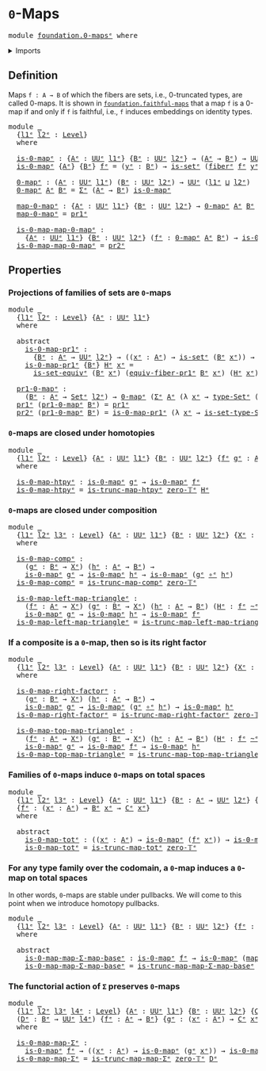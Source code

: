 # `0`-Maps

<pre class="Agda"><a id="21" class="Keyword">module</a> <a id="28" href="foundation.0-maps%25E1%25B5%2589.html" class="Module">foundation.0-mapsᵉ</a> <a id="47" class="Keyword">where</a>
</pre>
<details><summary>Imports</summary>

<pre class="Agda"><a id="103" class="Keyword">open</a> <a id="108" class="Keyword">import</a> <a id="115" href="foundation.dependent-pair-types%25E1%25B5%2589.html" class="Module">foundation.dependent-pair-typesᵉ</a>
<a id="148" class="Keyword">open</a> <a id="153" class="Keyword">import</a> <a id="160" href="foundation.functoriality-dependent-pair-types%25E1%25B5%2589.html" class="Module">foundation.functoriality-dependent-pair-typesᵉ</a>
<a id="207" class="Keyword">open</a> <a id="212" class="Keyword">import</a> <a id="219" href="foundation.universe-levels%25E1%25B5%2589.html" class="Module">foundation.universe-levelsᵉ</a>

<a id="248" class="Keyword">open</a> <a id="253" class="Keyword">import</a> <a id="260" href="foundation-core.fibers-of-maps%25E1%25B5%2589.html" class="Module">foundation-core.fibers-of-mapsᵉ</a>
<a id="292" class="Keyword">open</a> <a id="297" class="Keyword">import</a> <a id="304" href="foundation-core.function-types%25E1%25B5%2589.html" class="Module">foundation-core.function-typesᵉ</a>
<a id="336" class="Keyword">open</a> <a id="341" class="Keyword">import</a> <a id="348" href="foundation-core.homotopies%25E1%25B5%2589.html" class="Module">foundation-core.homotopiesᵉ</a>
<a id="376" class="Keyword">open</a> <a id="381" class="Keyword">import</a> <a id="388" href="foundation-core.sets%25E1%25B5%2589.html" class="Module">foundation-core.setsᵉ</a>
<a id="410" class="Keyword">open</a> <a id="415" class="Keyword">import</a> <a id="422" href="foundation-core.truncated-maps%25E1%25B5%2589.html" class="Module">foundation-core.truncated-mapsᵉ</a>
<a id="454" class="Keyword">open</a> <a id="459" class="Keyword">import</a> <a id="466" href="foundation-core.truncation-levels%25E1%25B5%2589.html" class="Module">foundation-core.truncation-levelsᵉ</a>
</pre>
</details>

## Definition

Maps `f : A → B` of which the fibers are sets, i.e., 0-truncated types, are
called 0-maps. It is shown in
[`foundation.faithful-maps`](foundation.faithful-maps.md) that a map `f` is a
0-map if and only if `f` is faithful, i.e., `f` induces embeddings on identity
types.

<pre class="Agda"><a id="812" class="Keyword">module</a> <a id="819" href="foundation.0-maps%25E1%25B5%2589.html#819" class="Module">_</a>
  <a id="823" class="Symbol">{</a><a id="824" href="foundation.0-maps%25E1%25B5%2589.html#824" class="Bound">l1ᵉ</a> <a id="828" href="foundation.0-maps%25E1%25B5%2589.html#828" class="Bound">l2ᵉ</a> <a id="832" class="Symbol">:</a> <a id="834" href="Agda.Primitive.html#742" class="Postulate">Level</a><a id="839" class="Symbol">}</a>
  <a id="843" class="Keyword">where</a>

  <a id="852" href="foundation.0-maps%25E1%25B5%2589.html#852" class="Function">is-0-mapᵉ</a> <a id="862" class="Symbol">:</a> <a id="864" class="Symbol">{</a><a id="865" href="foundation.0-maps%25E1%25B5%2589.html#865" class="Bound">Aᵉ</a> <a id="868" class="Symbol">:</a> <a id="870" href="Agda.Primitive.html#429" class="Primitive">UUᵉ</a> <a id="874" href="foundation.0-maps%25E1%25B5%2589.html#824" class="Bound">l1ᵉ</a><a id="877" class="Symbol">}</a> <a id="879" class="Symbol">{</a><a id="880" href="foundation.0-maps%25E1%25B5%2589.html#880" class="Bound">Bᵉ</a> <a id="883" class="Symbol">:</a> <a id="885" href="Agda.Primitive.html#429" class="Primitive">UUᵉ</a> <a id="889" href="foundation.0-maps%25E1%25B5%2589.html#828" class="Bound">l2ᵉ</a><a id="892" class="Symbol">}</a> <a id="894" class="Symbol">→</a> <a id="896" class="Symbol">(</a><a id="897" href="foundation.0-maps%25E1%25B5%2589.html#865" class="Bound">Aᵉ</a> <a id="900" class="Symbol">→</a> <a id="902" href="foundation.0-maps%25E1%25B5%2589.html#880" class="Bound">Bᵉ</a><a id="904" class="Symbol">)</a> <a id="906" class="Symbol">→</a> <a id="908" href="Agda.Primitive.html#429" class="Primitive">UUᵉ</a> <a id="912" class="Symbol">(</a><a id="913" href="foundation.0-maps%25E1%25B5%2589.html#824" class="Bound">l1ᵉ</a> <a id="917" href="Agda.Primitive.html#961" class="Primitive Operator">⊔</a> <a id="919" href="foundation.0-maps%25E1%25B5%2589.html#828" class="Bound">l2ᵉ</a><a id="922" class="Symbol">)</a>
  <a id="926" href="foundation.0-maps%25E1%25B5%2589.html#852" class="Function">is-0-mapᵉ</a> <a id="936" class="Symbol">{</a><a id="937" href="foundation.0-maps%25E1%25B5%2589.html#937" class="Bound">Aᵉ</a><a id="939" class="Symbol">}</a> <a id="941" class="Symbol">{</a><a id="942" href="foundation.0-maps%25E1%25B5%2589.html#942" class="Bound">Bᵉ</a><a id="944" class="Symbol">}</a> <a id="946" href="foundation.0-maps%25E1%25B5%2589.html#946" class="Bound">fᵉ</a> <a id="949" class="Symbol">=</a> <a id="951" class="Symbol">(</a><a id="952" href="foundation.0-maps%25E1%25B5%2589.html#952" class="Bound">yᵉ</a> <a id="955" class="Symbol">:</a> <a id="957" href="foundation.0-maps%25E1%25B5%2589.html#942" class="Bound">Bᵉ</a><a id="959" class="Symbol">)</a> <a id="961" class="Symbol">→</a> <a id="963" href="foundation-core.sets%25E1%25B5%2589.html#807" class="Function">is-setᵉ</a> <a id="971" class="Symbol">(</a><a id="972" href="foundation-core.fibers-of-maps%25E1%25B5%2589.html#962" class="Function">fiberᵉ</a> <a id="979" href="foundation.0-maps%25E1%25B5%2589.html#946" class="Bound">fᵉ</a> <a id="982" href="foundation.0-maps%25E1%25B5%2589.html#952" class="Bound">yᵉ</a><a id="984" class="Symbol">)</a>

  <a id="989" href="foundation.0-maps%25E1%25B5%2589.html#989" class="Function">0-mapᵉ</a> <a id="996" class="Symbol">:</a> <a id="998" class="Symbol">(</a><a id="999" href="foundation.0-maps%25E1%25B5%2589.html#999" class="Bound">Aᵉ</a> <a id="1002" class="Symbol">:</a> <a id="1004" href="Agda.Primitive.html#429" class="Primitive">UUᵉ</a> <a id="1008" href="foundation.0-maps%25E1%25B5%2589.html#824" class="Bound">l1ᵉ</a><a id="1011" class="Symbol">)</a> <a id="1013" class="Symbol">(</a><a id="1014" href="foundation.0-maps%25E1%25B5%2589.html#1014" class="Bound">Bᵉ</a> <a id="1017" class="Symbol">:</a> <a id="1019" href="Agda.Primitive.html#429" class="Primitive">UUᵉ</a> <a id="1023" href="foundation.0-maps%25E1%25B5%2589.html#828" class="Bound">l2ᵉ</a><a id="1026" class="Symbol">)</a> <a id="1028" class="Symbol">→</a> <a id="1030" href="Agda.Primitive.html#429" class="Primitive">UUᵉ</a> <a id="1034" class="Symbol">(</a><a id="1035" href="foundation.0-maps%25E1%25B5%2589.html#824" class="Bound">l1ᵉ</a> <a id="1039" href="Agda.Primitive.html#961" class="Primitive Operator">⊔</a> <a id="1041" href="foundation.0-maps%25E1%25B5%2589.html#828" class="Bound">l2ᵉ</a><a id="1044" class="Symbol">)</a>
  <a id="1048" href="foundation.0-maps%25E1%25B5%2589.html#989" class="Function">0-mapᵉ</a> <a id="1055" href="foundation.0-maps%25E1%25B5%2589.html#1055" class="Bound">Aᵉ</a> <a id="1058" href="foundation.0-maps%25E1%25B5%2589.html#1058" class="Bound">Bᵉ</a> <a id="1061" class="Symbol">=</a> <a id="1063" href="foundation.dependent-pair-types%25E1%25B5%2589.html#585" class="Record">Σᵉ</a> <a id="1066" class="Symbol">(</a><a id="1067" href="foundation.0-maps%25E1%25B5%2589.html#1055" class="Bound">Aᵉ</a> <a id="1070" class="Symbol">→</a> <a id="1072" href="foundation.0-maps%25E1%25B5%2589.html#1058" class="Bound">Bᵉ</a><a id="1074" class="Symbol">)</a> <a id="1076" href="foundation.0-maps%25E1%25B5%2589.html#852" class="Function">is-0-mapᵉ</a>

  <a id="1089" href="foundation.0-maps%25E1%25B5%2589.html#1089" class="Function">map-0-mapᵉ</a> <a id="1100" class="Symbol">:</a> <a id="1102" class="Symbol">{</a><a id="1103" href="foundation.0-maps%25E1%25B5%2589.html#1103" class="Bound">Aᵉ</a> <a id="1106" class="Symbol">:</a> <a id="1108" href="Agda.Primitive.html#429" class="Primitive">UUᵉ</a> <a id="1112" href="foundation.0-maps%25E1%25B5%2589.html#824" class="Bound">l1ᵉ</a><a id="1115" class="Symbol">}</a> <a id="1117" class="Symbol">{</a><a id="1118" href="foundation.0-maps%25E1%25B5%2589.html#1118" class="Bound">Bᵉ</a> <a id="1121" class="Symbol">:</a> <a id="1123" href="Agda.Primitive.html#429" class="Primitive">UUᵉ</a> <a id="1127" href="foundation.0-maps%25E1%25B5%2589.html#828" class="Bound">l2ᵉ</a><a id="1130" class="Symbol">}</a> <a id="1132" class="Symbol">→</a> <a id="1134" href="foundation.0-maps%25E1%25B5%2589.html#989" class="Function">0-mapᵉ</a> <a id="1141" href="foundation.0-maps%25E1%25B5%2589.html#1103" class="Bound">Aᵉ</a> <a id="1144" href="foundation.0-maps%25E1%25B5%2589.html#1118" class="Bound">Bᵉ</a> <a id="1147" class="Symbol">→</a> <a id="1149" href="foundation.0-maps%25E1%25B5%2589.html#1103" class="Bound">Aᵉ</a> <a id="1152" class="Symbol">→</a> <a id="1154" href="foundation.0-maps%25E1%25B5%2589.html#1118" class="Bound">Bᵉ</a>
  <a id="1159" href="foundation.0-maps%25E1%25B5%2589.html#1089" class="Function">map-0-mapᵉ</a> <a id="1170" class="Symbol">=</a> <a id="1172" href="foundation.dependent-pair-types%25E1%25B5%2589.html#697" class="Field">pr1ᵉ</a>

  <a id="1180" href="foundation.0-maps%25E1%25B5%2589.html#1180" class="Function">is-0-map-map-0-mapᵉ</a> <a id="1200" class="Symbol">:</a>
    <a id="1206" class="Symbol">{</a><a id="1207" href="foundation.0-maps%25E1%25B5%2589.html#1207" class="Bound">Aᵉ</a> <a id="1210" class="Symbol">:</a> <a id="1212" href="Agda.Primitive.html#429" class="Primitive">UUᵉ</a> <a id="1216" href="foundation.0-maps%25E1%25B5%2589.html#824" class="Bound">l1ᵉ</a><a id="1219" class="Symbol">}</a> <a id="1221" class="Symbol">{</a><a id="1222" href="foundation.0-maps%25E1%25B5%2589.html#1222" class="Bound">Bᵉ</a> <a id="1225" class="Symbol">:</a> <a id="1227" href="Agda.Primitive.html#429" class="Primitive">UUᵉ</a> <a id="1231" href="foundation.0-maps%25E1%25B5%2589.html#828" class="Bound">l2ᵉ</a><a id="1234" class="Symbol">}</a> <a id="1236" class="Symbol">(</a><a id="1237" href="foundation.0-maps%25E1%25B5%2589.html#1237" class="Bound">fᵉ</a> <a id="1240" class="Symbol">:</a> <a id="1242" href="foundation.0-maps%25E1%25B5%2589.html#989" class="Function">0-mapᵉ</a> <a id="1249" href="foundation.0-maps%25E1%25B5%2589.html#1207" class="Bound">Aᵉ</a> <a id="1252" href="foundation.0-maps%25E1%25B5%2589.html#1222" class="Bound">Bᵉ</a><a id="1254" class="Symbol">)</a> <a id="1256" class="Symbol">→</a> <a id="1258" href="foundation.0-maps%25E1%25B5%2589.html#852" class="Function">is-0-mapᵉ</a> <a id="1268" class="Symbol">(</a><a id="1269" href="foundation.0-maps%25E1%25B5%2589.html#1089" class="Function">map-0-mapᵉ</a> <a id="1280" href="foundation.0-maps%25E1%25B5%2589.html#1237" class="Bound">fᵉ</a><a id="1282" class="Symbol">)</a>
  <a id="1286" href="foundation.0-maps%25E1%25B5%2589.html#1180" class="Function">is-0-map-map-0-mapᵉ</a> <a id="1306" class="Symbol">=</a> <a id="1308" href="foundation.dependent-pair-types%25E1%25B5%2589.html#711" class="Field">pr2ᵉ</a>
</pre>
## Properties

### Projections of families of sets are `0`-maps

<pre class="Agda"><a id="1391" class="Keyword">module</a> <a id="1398" href="foundation.0-maps%25E1%25B5%2589.html#1398" class="Module">_</a>
  <a id="1402" class="Symbol">{</a><a id="1403" href="foundation.0-maps%25E1%25B5%2589.html#1403" class="Bound">l1ᵉ</a> <a id="1407" href="foundation.0-maps%25E1%25B5%2589.html#1407" class="Bound">l2ᵉ</a> <a id="1411" class="Symbol">:</a> <a id="1413" href="Agda.Primitive.html#742" class="Postulate">Level</a><a id="1418" class="Symbol">}</a> <a id="1420" class="Symbol">{</a><a id="1421" href="foundation.0-maps%25E1%25B5%2589.html#1421" class="Bound">Aᵉ</a> <a id="1424" class="Symbol">:</a> <a id="1426" href="Agda.Primitive.html#429" class="Primitive">UUᵉ</a> <a id="1430" href="foundation.0-maps%25E1%25B5%2589.html#1403" class="Bound">l1ᵉ</a><a id="1433" class="Symbol">}</a>
  <a id="1437" class="Keyword">where</a>

  <a id="1446" class="Keyword">abstract</a>
    <a id="1459" href="foundation.0-maps%25E1%25B5%2589.html#1459" class="Function">is-0-map-pr1ᵉ</a> <a id="1473" class="Symbol">:</a>
      <a id="1481" class="Symbol">{</a><a id="1482" href="foundation.0-maps%25E1%25B5%2589.html#1482" class="Bound">Bᵉ</a> <a id="1485" class="Symbol">:</a> <a id="1487" href="foundation.0-maps%25E1%25B5%2589.html#1421" class="Bound">Aᵉ</a> <a id="1490" class="Symbol">→</a> <a id="1492" href="Agda.Primitive.html#429" class="Primitive">UUᵉ</a> <a id="1496" href="foundation.0-maps%25E1%25B5%2589.html#1407" class="Bound">l2ᵉ</a><a id="1499" class="Symbol">}</a> <a id="1501" class="Symbol">→</a> <a id="1503" class="Symbol">((</a><a id="1505" href="foundation.0-maps%25E1%25B5%2589.html#1505" class="Bound">xᵉ</a> <a id="1508" class="Symbol">:</a> <a id="1510" href="foundation.0-maps%25E1%25B5%2589.html#1421" class="Bound">Aᵉ</a><a id="1512" class="Symbol">)</a> <a id="1514" class="Symbol">→</a> <a id="1516" href="foundation-core.sets%25E1%25B5%2589.html#807" class="Function">is-setᵉ</a> <a id="1524" class="Symbol">(</a><a id="1525" href="foundation.0-maps%25E1%25B5%2589.html#1482" class="Bound">Bᵉ</a> <a id="1528" href="foundation.0-maps%25E1%25B5%2589.html#1505" class="Bound">xᵉ</a><a id="1530" class="Symbol">))</a> <a id="1533" class="Symbol">→</a> <a id="1535" href="foundation.0-maps%25E1%25B5%2589.html#852" class="Function">is-0-mapᵉ</a> <a id="1545" class="Symbol">(</a><a id="1546" href="foundation.dependent-pair-types%25E1%25B5%2589.html#697" class="Field">pr1ᵉ</a> <a id="1551" class="Symbol">{</a><a id="1552" class="Argument">Bᵉ</a> <a id="1555" class="Symbol">=</a> <a id="1557" href="foundation.0-maps%25E1%25B5%2589.html#1482" class="Bound">Bᵉ</a><a id="1559" class="Symbol">})</a>
    <a id="1566" href="foundation.0-maps%25E1%25B5%2589.html#1459" class="Function">is-0-map-pr1ᵉ</a> <a id="1580" class="Symbol">{</a><a id="1581" href="foundation.0-maps%25E1%25B5%2589.html#1581" class="Bound">Bᵉ</a><a id="1583" class="Symbol">}</a> <a id="1585" href="foundation.0-maps%25E1%25B5%2589.html#1585" class="Bound">Hᵉ</a> <a id="1588" href="foundation.0-maps%25E1%25B5%2589.html#1588" class="Bound">xᵉ</a> <a id="1591" class="Symbol">=</a>
      <a id="1599" href="foundation-core.sets%25E1%25B5%2589.html#4180" class="Function">is-set-equivᵉ</a> <a id="1613" class="Symbol">(</a><a id="1614" href="foundation.0-maps%25E1%25B5%2589.html#1581" class="Bound">Bᵉ</a> <a id="1617" href="foundation.0-maps%25E1%25B5%2589.html#1588" class="Bound">xᵉ</a><a id="1619" class="Symbol">)</a> <a id="1621" class="Symbol">(</a><a id="1622" href="foundation-core.fibers-of-maps%25E1%25B5%2589.html#8013" class="Function">equiv-fiber-pr1ᵉ</a> <a id="1639" href="foundation.0-maps%25E1%25B5%2589.html#1581" class="Bound">Bᵉ</a> <a id="1642" href="foundation.0-maps%25E1%25B5%2589.html#1588" class="Bound">xᵉ</a><a id="1644" class="Symbol">)</a> <a id="1646" class="Symbol">(</a><a id="1647" href="foundation.0-maps%25E1%25B5%2589.html#1585" class="Bound">Hᵉ</a> <a id="1650" href="foundation.0-maps%25E1%25B5%2589.html#1588" class="Bound">xᵉ</a><a id="1652" class="Symbol">)</a>

  <a id="1657" href="foundation.0-maps%25E1%25B5%2589.html#1657" class="Function">pr1-0-mapᵉ</a> <a id="1668" class="Symbol">:</a>
    <a id="1674" class="Symbol">(</a><a id="1675" href="foundation.0-maps%25E1%25B5%2589.html#1675" class="Bound">Bᵉ</a> <a id="1678" class="Symbol">:</a> <a id="1680" href="foundation.0-maps%25E1%25B5%2589.html#1421" class="Bound">Aᵉ</a> <a id="1683" class="Symbol">→</a> <a id="1685" href="foundation-core.sets%25E1%25B5%2589.html#897" class="Function">Setᵉ</a> <a id="1690" href="foundation.0-maps%25E1%25B5%2589.html#1407" class="Bound">l2ᵉ</a><a id="1693" class="Symbol">)</a> <a id="1695" class="Symbol">→</a> <a id="1697" href="foundation.0-maps%25E1%25B5%2589.html#989" class="Function">0-mapᵉ</a> <a id="1704" class="Symbol">(</a><a id="1705" href="foundation.dependent-pair-types%25E1%25B5%2589.html#585" class="Record">Σᵉ</a> <a id="1708" href="foundation.0-maps%25E1%25B5%2589.html#1421" class="Bound">Aᵉ</a> <a id="1711" class="Symbol">(λ</a> <a id="1714" href="foundation.0-maps%25E1%25B5%2589.html#1714" class="Bound">xᵉ</a> <a id="1717" class="Symbol">→</a> <a id="1719" href="foundation-core.sets%25E1%25B5%2589.html#1014" class="Function">type-Setᵉ</a> <a id="1729" class="Symbol">(</a><a id="1730" href="foundation.0-maps%25E1%25B5%2589.html#1675" class="Bound">Bᵉ</a> <a id="1733" href="foundation.0-maps%25E1%25B5%2589.html#1714" class="Bound">xᵉ</a><a id="1735" class="Symbol">)))</a> <a id="1739" href="foundation.0-maps%25E1%25B5%2589.html#1421" class="Bound">Aᵉ</a>
  <a id="1744" href="foundation.dependent-pair-types%25E1%25B5%2589.html#697" class="Field">pr1ᵉ</a> <a id="1749" class="Symbol">(</a><a id="1750" href="foundation.0-maps%25E1%25B5%2589.html#1657" class="Function">pr1-0-mapᵉ</a> <a id="1761" href="foundation.0-maps%25E1%25B5%2589.html#1761" class="Bound">Bᵉ</a><a id="1763" class="Symbol">)</a> <a id="1765" class="Symbol">=</a> <a id="1767" href="foundation.dependent-pair-types%25E1%25B5%2589.html#697" class="Field">pr1ᵉ</a>
  <a id="1774" href="foundation.dependent-pair-types%25E1%25B5%2589.html#711" class="Field">pr2ᵉ</a> <a id="1779" class="Symbol">(</a><a id="1780" href="foundation.0-maps%25E1%25B5%2589.html#1657" class="Function">pr1-0-mapᵉ</a> <a id="1791" href="foundation.0-maps%25E1%25B5%2589.html#1791" class="Bound">Bᵉ</a><a id="1793" class="Symbol">)</a> <a id="1795" class="Symbol">=</a> <a id="1797" href="foundation.0-maps%25E1%25B5%2589.html#1459" class="Function">is-0-map-pr1ᵉ</a> <a id="1811" class="Symbol">(λ</a> <a id="1814" href="foundation.0-maps%25E1%25B5%2589.html#1814" class="Bound">xᵉ</a> <a id="1817" class="Symbol">→</a> <a id="1819" href="foundation-core.sets%25E1%25B5%2589.html#1071" class="Function">is-set-type-Setᵉ</a> <a id="1836" class="Symbol">(</a><a id="1837" href="foundation.0-maps%25E1%25B5%2589.html#1791" class="Bound">Bᵉ</a> <a id="1840" href="foundation.0-maps%25E1%25B5%2589.html#1814" class="Bound">xᵉ</a><a id="1842" class="Symbol">))</a>
</pre>
### `0`-maps are closed under homotopies

<pre class="Agda"><a id="1900" class="Keyword">module</a> <a id="1907" href="foundation.0-maps%25E1%25B5%2589.html#1907" class="Module">_</a>
  <a id="1911" class="Symbol">{</a><a id="1912" href="foundation.0-maps%25E1%25B5%2589.html#1912" class="Bound">l1ᵉ</a> <a id="1916" href="foundation.0-maps%25E1%25B5%2589.html#1916" class="Bound">l2ᵉ</a> <a id="1920" class="Symbol">:</a> <a id="1922" href="Agda.Primitive.html#742" class="Postulate">Level</a><a id="1927" class="Symbol">}</a> <a id="1929" class="Symbol">{</a><a id="1930" href="foundation.0-maps%25E1%25B5%2589.html#1930" class="Bound">Aᵉ</a> <a id="1933" class="Symbol">:</a> <a id="1935" href="Agda.Primitive.html#429" class="Primitive">UUᵉ</a> <a id="1939" href="foundation.0-maps%25E1%25B5%2589.html#1912" class="Bound">l1ᵉ</a><a id="1942" class="Symbol">}</a> <a id="1944" class="Symbol">{</a><a id="1945" href="foundation.0-maps%25E1%25B5%2589.html#1945" class="Bound">Bᵉ</a> <a id="1948" class="Symbol">:</a> <a id="1950" href="Agda.Primitive.html#429" class="Primitive">UUᵉ</a> <a id="1954" href="foundation.0-maps%25E1%25B5%2589.html#1916" class="Bound">l2ᵉ</a><a id="1957" class="Symbol">}</a> <a id="1959" class="Symbol">{</a><a id="1960" href="foundation.0-maps%25E1%25B5%2589.html#1960" class="Bound">fᵉ</a> <a id="1963" href="foundation.0-maps%25E1%25B5%2589.html#1963" class="Bound">gᵉ</a> <a id="1966" class="Symbol">:</a> <a id="1968" href="foundation.0-maps%25E1%25B5%2589.html#1930" class="Bound">Aᵉ</a> <a id="1971" class="Symbol">→</a> <a id="1973" href="foundation.0-maps%25E1%25B5%2589.html#1945" class="Bound">Bᵉ</a><a id="1975" class="Symbol">}</a> <a id="1977" class="Symbol">(</a><a id="1978" href="foundation.0-maps%25E1%25B5%2589.html#1978" class="Bound">Hᵉ</a> <a id="1981" class="Symbol">:</a> <a id="1983" href="foundation.0-maps%25E1%25B5%2589.html#1960" class="Bound">fᵉ</a> <a id="1986" href="foundation-core.homotopies%25E1%25B5%2589.html#2800" class="Function Operator">~ᵉ</a> <a id="1989" href="foundation.0-maps%25E1%25B5%2589.html#1963" class="Bound">gᵉ</a><a id="1991" class="Symbol">)</a>
  <a id="1995" class="Keyword">where</a>

  <a id="2004" href="foundation.0-maps%25E1%25B5%2589.html#2004" class="Function">is-0-map-htpyᵉ</a> <a id="2019" class="Symbol">:</a> <a id="2021" href="foundation.0-maps%25E1%25B5%2589.html#852" class="Function">is-0-mapᵉ</a> <a id="2031" href="foundation.0-maps%25E1%25B5%2589.html#1963" class="Bound">gᵉ</a> <a id="2034" class="Symbol">→</a> <a id="2036" href="foundation.0-maps%25E1%25B5%2589.html#852" class="Function">is-0-mapᵉ</a> <a id="2046" href="foundation.0-maps%25E1%25B5%2589.html#1960" class="Bound">fᵉ</a>
  <a id="2051" href="foundation.0-maps%25E1%25B5%2589.html#2004" class="Function">is-0-map-htpyᵉ</a> <a id="2066" class="Symbol">=</a> <a id="2068" href="foundation-core.truncated-maps%25E1%25B5%2589.html#6485" class="Function">is-trunc-map-htpyᵉ</a> <a id="2087" href="foundation-core.truncation-levels%25E1%25B5%2589.html#686" class="Function">zero-𝕋ᵉ</a> <a id="2095" href="foundation.0-maps%25E1%25B5%2589.html#1978" class="Bound">Hᵉ</a>
</pre>
### `0`-maps are closed under composition

<pre class="Agda"><a id="2154" class="Keyword">module</a> <a id="2161" href="foundation.0-maps%25E1%25B5%2589.html#2161" class="Module">_</a>
  <a id="2165" class="Symbol">{</a><a id="2166" href="foundation.0-maps%25E1%25B5%2589.html#2166" class="Bound">l1ᵉ</a> <a id="2170" href="foundation.0-maps%25E1%25B5%2589.html#2170" class="Bound">l2ᵉ</a> <a id="2174" href="foundation.0-maps%25E1%25B5%2589.html#2174" class="Bound">l3ᵉ</a> <a id="2178" class="Symbol">:</a> <a id="2180" href="Agda.Primitive.html#742" class="Postulate">Level</a><a id="2185" class="Symbol">}</a> <a id="2187" class="Symbol">{</a><a id="2188" href="foundation.0-maps%25E1%25B5%2589.html#2188" class="Bound">Aᵉ</a> <a id="2191" class="Symbol">:</a> <a id="2193" href="Agda.Primitive.html#429" class="Primitive">UUᵉ</a> <a id="2197" href="foundation.0-maps%25E1%25B5%2589.html#2166" class="Bound">l1ᵉ</a><a id="2200" class="Symbol">}</a> <a id="2202" class="Symbol">{</a><a id="2203" href="foundation.0-maps%25E1%25B5%2589.html#2203" class="Bound">Bᵉ</a> <a id="2206" class="Symbol">:</a> <a id="2208" href="Agda.Primitive.html#429" class="Primitive">UUᵉ</a> <a id="2212" href="foundation.0-maps%25E1%25B5%2589.html#2170" class="Bound">l2ᵉ</a><a id="2215" class="Symbol">}</a> <a id="2217" class="Symbol">{</a><a id="2218" href="foundation.0-maps%25E1%25B5%2589.html#2218" class="Bound">Xᵉ</a> <a id="2221" class="Symbol">:</a> <a id="2223" href="Agda.Primitive.html#429" class="Primitive">UUᵉ</a> <a id="2227" href="foundation.0-maps%25E1%25B5%2589.html#2174" class="Bound">l3ᵉ</a><a id="2230" class="Symbol">}</a>
  <a id="2234" class="Keyword">where</a>

  <a id="2243" href="foundation.0-maps%25E1%25B5%2589.html#2243" class="Function">is-0-map-compᵉ</a> <a id="2258" class="Symbol">:</a>
    <a id="2264" class="Symbol">(</a><a id="2265" href="foundation.0-maps%25E1%25B5%2589.html#2265" class="Bound">gᵉ</a> <a id="2268" class="Symbol">:</a> <a id="2270" href="foundation.0-maps%25E1%25B5%2589.html#2203" class="Bound">Bᵉ</a> <a id="2273" class="Symbol">→</a> <a id="2275" href="foundation.0-maps%25E1%25B5%2589.html#2218" class="Bound">Xᵉ</a><a id="2277" class="Symbol">)</a> <a id="2279" class="Symbol">(</a><a id="2280" href="foundation.0-maps%25E1%25B5%2589.html#2280" class="Bound">hᵉ</a> <a id="2283" class="Symbol">:</a> <a id="2285" href="foundation.0-maps%25E1%25B5%2589.html#2188" class="Bound">Aᵉ</a> <a id="2288" class="Symbol">→</a> <a id="2290" href="foundation.0-maps%25E1%25B5%2589.html#2203" class="Bound">Bᵉ</a><a id="2292" class="Symbol">)</a> <a id="2294" class="Symbol">→</a>
    <a id="2300" href="foundation.0-maps%25E1%25B5%2589.html#852" class="Function">is-0-mapᵉ</a> <a id="2310" href="foundation.0-maps%25E1%25B5%2589.html#2265" class="Bound">gᵉ</a> <a id="2313" class="Symbol">→</a> <a id="2315" href="foundation.0-maps%25E1%25B5%2589.html#852" class="Function">is-0-mapᵉ</a> <a id="2325" href="foundation.0-maps%25E1%25B5%2589.html#2280" class="Bound">hᵉ</a> <a id="2328" class="Symbol">→</a> <a id="2330" href="foundation.0-maps%25E1%25B5%2589.html#852" class="Function">is-0-mapᵉ</a> <a id="2340" class="Symbol">(</a><a id="2341" href="foundation.0-maps%25E1%25B5%2589.html#2265" class="Bound">gᵉ</a> <a id="2344" href="foundation-core.function-types%25E1%25B5%2589.html#476" class="Function Operator">∘ᵉ</a> <a id="2347" href="foundation.0-maps%25E1%25B5%2589.html#2280" class="Bound">hᵉ</a><a id="2349" class="Symbol">)</a>
  <a id="2353" href="foundation.0-maps%25E1%25B5%2589.html#2243" class="Function">is-0-map-compᵉ</a> <a id="2368" class="Symbol">=</a> <a id="2370" href="foundation-core.truncated-maps%25E1%25B5%2589.html#6985" class="Function">is-trunc-map-compᵉ</a> <a id="2389" href="foundation-core.truncation-levels%25E1%25B5%2589.html#686" class="Function">zero-𝕋ᵉ</a>

  <a id="2400" href="foundation.0-maps%25E1%25B5%2589.html#2400" class="Function">is-0-map-left-map-triangleᵉ</a> <a id="2428" class="Symbol">:</a>
    <a id="2434" class="Symbol">(</a><a id="2435" href="foundation.0-maps%25E1%25B5%2589.html#2435" class="Bound">fᵉ</a> <a id="2438" class="Symbol">:</a> <a id="2440" href="foundation.0-maps%25E1%25B5%2589.html#2188" class="Bound">Aᵉ</a> <a id="2443" class="Symbol">→</a> <a id="2445" href="foundation.0-maps%25E1%25B5%2589.html#2218" class="Bound">Xᵉ</a><a id="2447" class="Symbol">)</a> <a id="2449" class="Symbol">(</a><a id="2450" href="foundation.0-maps%25E1%25B5%2589.html#2450" class="Bound">gᵉ</a> <a id="2453" class="Symbol">:</a> <a id="2455" href="foundation.0-maps%25E1%25B5%2589.html#2203" class="Bound">Bᵉ</a> <a id="2458" class="Symbol">→</a> <a id="2460" href="foundation.0-maps%25E1%25B5%2589.html#2218" class="Bound">Xᵉ</a><a id="2462" class="Symbol">)</a> <a id="2464" class="Symbol">(</a><a id="2465" href="foundation.0-maps%25E1%25B5%2589.html#2465" class="Bound">hᵉ</a> <a id="2468" class="Symbol">:</a> <a id="2470" href="foundation.0-maps%25E1%25B5%2589.html#2188" class="Bound">Aᵉ</a> <a id="2473" class="Symbol">→</a> <a id="2475" href="foundation.0-maps%25E1%25B5%2589.html#2203" class="Bound">Bᵉ</a><a id="2477" class="Symbol">)</a> <a id="2479" class="Symbol">(</a><a id="2480" href="foundation.0-maps%25E1%25B5%2589.html#2480" class="Bound">Hᵉ</a> <a id="2483" class="Symbol">:</a> <a id="2485" href="foundation.0-maps%25E1%25B5%2589.html#2435" class="Bound">fᵉ</a> <a id="2488" href="foundation-core.homotopies%25E1%25B5%2589.html#2800" class="Function Operator">~ᵉ</a> <a id="2491" class="Symbol">(</a><a id="2492" href="foundation.0-maps%25E1%25B5%2589.html#2450" class="Bound">gᵉ</a> <a id="2495" href="foundation-core.function-types%25E1%25B5%2589.html#476" class="Function Operator">∘ᵉ</a> <a id="2498" href="foundation.0-maps%25E1%25B5%2589.html#2465" class="Bound">hᵉ</a><a id="2500" class="Symbol">))</a> <a id="2503" class="Symbol">→</a>
    <a id="2509" href="foundation.0-maps%25E1%25B5%2589.html#852" class="Function">is-0-mapᵉ</a> <a id="2519" href="foundation.0-maps%25E1%25B5%2589.html#2450" class="Bound">gᵉ</a> <a id="2522" class="Symbol">→</a> <a id="2524" href="foundation.0-maps%25E1%25B5%2589.html#852" class="Function">is-0-mapᵉ</a> <a id="2534" href="foundation.0-maps%25E1%25B5%2589.html#2465" class="Bound">hᵉ</a> <a id="2537" class="Symbol">→</a> <a id="2539" href="foundation.0-maps%25E1%25B5%2589.html#852" class="Function">is-0-mapᵉ</a> <a id="2549" href="foundation.0-maps%25E1%25B5%2589.html#2435" class="Bound">fᵉ</a>
  <a id="2554" href="foundation.0-maps%25E1%25B5%2589.html#2400" class="Function">is-0-map-left-map-triangleᵉ</a> <a id="2582" class="Symbol">=</a> <a id="2584" href="foundation-core.truncated-maps%25E1%25B5%2589.html#7990" class="Function">is-trunc-map-left-map-triangleᵉ</a> <a id="2616" href="foundation-core.truncation-levels%25E1%25B5%2589.html#686" class="Function">zero-𝕋ᵉ</a>
</pre>
### If a composite is a `0`-map, then so is its right factor

<pre class="Agda"><a id="2699" class="Keyword">module</a> <a id="2706" href="foundation.0-maps%25E1%25B5%2589.html#2706" class="Module">_</a>
  <a id="2710" class="Symbol">{</a><a id="2711" href="foundation.0-maps%25E1%25B5%2589.html#2711" class="Bound">l1ᵉ</a> <a id="2715" href="foundation.0-maps%25E1%25B5%2589.html#2715" class="Bound">l2ᵉ</a> <a id="2719" href="foundation.0-maps%25E1%25B5%2589.html#2719" class="Bound">l3ᵉ</a> <a id="2723" class="Symbol">:</a> <a id="2725" href="Agda.Primitive.html#742" class="Postulate">Level</a><a id="2730" class="Symbol">}</a> <a id="2732" class="Symbol">{</a><a id="2733" href="foundation.0-maps%25E1%25B5%2589.html#2733" class="Bound">Aᵉ</a> <a id="2736" class="Symbol">:</a> <a id="2738" href="Agda.Primitive.html#429" class="Primitive">UUᵉ</a> <a id="2742" href="foundation.0-maps%25E1%25B5%2589.html#2711" class="Bound">l1ᵉ</a><a id="2745" class="Symbol">}</a> <a id="2747" class="Symbol">{</a><a id="2748" href="foundation.0-maps%25E1%25B5%2589.html#2748" class="Bound">Bᵉ</a> <a id="2751" class="Symbol">:</a> <a id="2753" href="Agda.Primitive.html#429" class="Primitive">UUᵉ</a> <a id="2757" href="foundation.0-maps%25E1%25B5%2589.html#2715" class="Bound">l2ᵉ</a><a id="2760" class="Symbol">}</a> <a id="2762" class="Symbol">{</a><a id="2763" href="foundation.0-maps%25E1%25B5%2589.html#2763" class="Bound">Xᵉ</a> <a id="2766" class="Symbol">:</a> <a id="2768" href="Agda.Primitive.html#429" class="Primitive">UUᵉ</a> <a id="2772" href="foundation.0-maps%25E1%25B5%2589.html#2719" class="Bound">l3ᵉ</a><a id="2775" class="Symbol">}</a>
  <a id="2779" class="Keyword">where</a>

  <a id="2788" href="foundation.0-maps%25E1%25B5%2589.html#2788" class="Function">is-0-map-right-factorᵉ</a> <a id="2811" class="Symbol">:</a>
    <a id="2817" class="Symbol">(</a><a id="2818" href="foundation.0-maps%25E1%25B5%2589.html#2818" class="Bound">gᵉ</a> <a id="2821" class="Symbol">:</a> <a id="2823" href="foundation.0-maps%25E1%25B5%2589.html#2748" class="Bound">Bᵉ</a> <a id="2826" class="Symbol">→</a> <a id="2828" href="foundation.0-maps%25E1%25B5%2589.html#2763" class="Bound">Xᵉ</a><a id="2830" class="Symbol">)</a> <a id="2832" class="Symbol">(</a><a id="2833" href="foundation.0-maps%25E1%25B5%2589.html#2833" class="Bound">hᵉ</a> <a id="2836" class="Symbol">:</a> <a id="2838" href="foundation.0-maps%25E1%25B5%2589.html#2733" class="Bound">Aᵉ</a> <a id="2841" class="Symbol">→</a> <a id="2843" href="foundation.0-maps%25E1%25B5%2589.html#2748" class="Bound">Bᵉ</a><a id="2845" class="Symbol">)</a> <a id="2847" class="Symbol">→</a>
    <a id="2853" href="foundation.0-maps%25E1%25B5%2589.html#852" class="Function">is-0-mapᵉ</a> <a id="2863" href="foundation.0-maps%25E1%25B5%2589.html#2818" class="Bound">gᵉ</a> <a id="2866" class="Symbol">→</a> <a id="2868" href="foundation.0-maps%25E1%25B5%2589.html#852" class="Function">is-0-mapᵉ</a> <a id="2878" class="Symbol">(</a><a id="2879" href="foundation.0-maps%25E1%25B5%2589.html#2818" class="Bound">gᵉ</a> <a id="2882" href="foundation-core.function-types%25E1%25B5%2589.html#476" class="Function Operator">∘ᵉ</a> <a id="2885" href="foundation.0-maps%25E1%25B5%2589.html#2833" class="Bound">hᵉ</a><a id="2887" class="Symbol">)</a> <a id="2889" class="Symbol">→</a> <a id="2891" href="foundation.0-maps%25E1%25B5%2589.html#852" class="Function">is-0-mapᵉ</a> <a id="2901" href="foundation.0-maps%25E1%25B5%2589.html#2833" class="Bound">hᵉ</a>
  <a id="2906" href="foundation.0-maps%25E1%25B5%2589.html#2788" class="Function">is-0-map-right-factorᵉ</a> <a id="2929" class="Symbol">=</a> <a id="2931" href="foundation-core.truncated-maps%25E1%25B5%2589.html#9349" class="Function">is-trunc-map-right-factorᵉ</a> <a id="2958" href="foundation-core.truncation-levels%25E1%25B5%2589.html#686" class="Function">zero-𝕋ᵉ</a>

  <a id="2969" href="foundation.0-maps%25E1%25B5%2589.html#2969" class="Function">is-0-map-top-map-triangleᵉ</a> <a id="2996" class="Symbol">:</a>
    <a id="3002" class="Symbol">(</a><a id="3003" href="foundation.0-maps%25E1%25B5%2589.html#3003" class="Bound">fᵉ</a> <a id="3006" class="Symbol">:</a> <a id="3008" href="foundation.0-maps%25E1%25B5%2589.html#2733" class="Bound">Aᵉ</a> <a id="3011" class="Symbol">→</a> <a id="3013" href="foundation.0-maps%25E1%25B5%2589.html#2763" class="Bound">Xᵉ</a><a id="3015" class="Symbol">)</a> <a id="3017" class="Symbol">(</a><a id="3018" href="foundation.0-maps%25E1%25B5%2589.html#3018" class="Bound">gᵉ</a> <a id="3021" class="Symbol">:</a> <a id="3023" href="foundation.0-maps%25E1%25B5%2589.html#2748" class="Bound">Bᵉ</a> <a id="3026" class="Symbol">→</a> <a id="3028" href="foundation.0-maps%25E1%25B5%2589.html#2763" class="Bound">Xᵉ</a><a id="3030" class="Symbol">)</a> <a id="3032" class="Symbol">(</a><a id="3033" href="foundation.0-maps%25E1%25B5%2589.html#3033" class="Bound">hᵉ</a> <a id="3036" class="Symbol">:</a> <a id="3038" href="foundation.0-maps%25E1%25B5%2589.html#2733" class="Bound">Aᵉ</a> <a id="3041" class="Symbol">→</a> <a id="3043" href="foundation.0-maps%25E1%25B5%2589.html#2748" class="Bound">Bᵉ</a><a id="3045" class="Symbol">)</a> <a id="3047" class="Symbol">(</a><a id="3048" href="foundation.0-maps%25E1%25B5%2589.html#3048" class="Bound">Hᵉ</a> <a id="3051" class="Symbol">:</a> <a id="3053" href="foundation.0-maps%25E1%25B5%2589.html#3003" class="Bound">fᵉ</a> <a id="3056" href="foundation-core.homotopies%25E1%25B5%2589.html#2800" class="Function Operator">~ᵉ</a> <a id="3059" class="Symbol">(</a><a id="3060" href="foundation.0-maps%25E1%25B5%2589.html#3018" class="Bound">gᵉ</a> <a id="3063" href="foundation-core.function-types%25E1%25B5%2589.html#476" class="Function Operator">∘ᵉ</a> <a id="3066" href="foundation.0-maps%25E1%25B5%2589.html#3033" class="Bound">hᵉ</a><a id="3068" class="Symbol">))</a> <a id="3071" class="Symbol">→</a>
    <a id="3077" href="foundation.0-maps%25E1%25B5%2589.html#852" class="Function">is-0-mapᵉ</a> <a id="3087" href="foundation.0-maps%25E1%25B5%2589.html#3018" class="Bound">gᵉ</a> <a id="3090" class="Symbol">→</a> <a id="3092" href="foundation.0-maps%25E1%25B5%2589.html#852" class="Function">is-0-mapᵉ</a> <a id="3102" href="foundation.0-maps%25E1%25B5%2589.html#3003" class="Bound">fᵉ</a> <a id="3105" class="Symbol">→</a> <a id="3107" href="foundation.0-maps%25E1%25B5%2589.html#852" class="Function">is-0-mapᵉ</a> <a id="3117" href="foundation.0-maps%25E1%25B5%2589.html#3033" class="Bound">hᵉ</a>
  <a id="3122" href="foundation.0-maps%25E1%25B5%2589.html#2969" class="Function">is-0-map-top-map-triangleᵉ</a> <a id="3149" class="Symbol">=</a> <a id="3151" href="foundation-core.truncated-maps%25E1%25B5%2589.html#8542" class="Function">is-trunc-map-top-map-triangleᵉ</a> <a id="3182" href="foundation-core.truncation-levels%25E1%25B5%2589.html#686" class="Function">zero-𝕋ᵉ</a>
</pre>
### Families of `0`-maps induce `0`-maps on total spaces

<pre class="Agda"><a id="3261" class="Keyword">module</a> <a id="3268" href="foundation.0-maps%25E1%25B5%2589.html#3268" class="Module">_</a>
  <a id="3272" class="Symbol">{</a><a id="3273" href="foundation.0-maps%25E1%25B5%2589.html#3273" class="Bound">l1ᵉ</a> <a id="3277" href="foundation.0-maps%25E1%25B5%2589.html#3277" class="Bound">l2ᵉ</a> <a id="3281" href="foundation.0-maps%25E1%25B5%2589.html#3281" class="Bound">l3ᵉ</a> <a id="3285" class="Symbol">:</a> <a id="3287" href="Agda.Primitive.html#742" class="Postulate">Level</a><a id="3292" class="Symbol">}</a> <a id="3294" class="Symbol">{</a><a id="3295" href="foundation.0-maps%25E1%25B5%2589.html#3295" class="Bound">Aᵉ</a> <a id="3298" class="Symbol">:</a> <a id="3300" href="Agda.Primitive.html#429" class="Primitive">UUᵉ</a> <a id="3304" href="foundation.0-maps%25E1%25B5%2589.html#3273" class="Bound">l1ᵉ</a><a id="3307" class="Symbol">}</a> <a id="3309" class="Symbol">{</a><a id="3310" href="foundation.0-maps%25E1%25B5%2589.html#3310" class="Bound">Bᵉ</a> <a id="3313" class="Symbol">:</a> <a id="3315" href="foundation.0-maps%25E1%25B5%2589.html#3295" class="Bound">Aᵉ</a> <a id="3318" class="Symbol">→</a> <a id="3320" href="Agda.Primitive.html#429" class="Primitive">UUᵉ</a> <a id="3324" href="foundation.0-maps%25E1%25B5%2589.html#3277" class="Bound">l2ᵉ</a><a id="3327" class="Symbol">}</a> <a id="3329" class="Symbol">{</a><a id="3330" href="foundation.0-maps%25E1%25B5%2589.html#3330" class="Bound">Cᵉ</a> <a id="3333" class="Symbol">:</a> <a id="3335" href="foundation.0-maps%25E1%25B5%2589.html#3295" class="Bound">Aᵉ</a> <a id="3338" class="Symbol">→</a> <a id="3340" href="Agda.Primitive.html#429" class="Primitive">UUᵉ</a> <a id="3344" href="foundation.0-maps%25E1%25B5%2589.html#3281" class="Bound">l3ᵉ</a><a id="3347" class="Symbol">}</a>
  <a id="3351" class="Symbol">{</a><a id="3352" href="foundation.0-maps%25E1%25B5%2589.html#3352" class="Bound">fᵉ</a> <a id="3355" class="Symbol">:</a> <a id="3357" class="Symbol">(</a><a id="3358" href="foundation.0-maps%25E1%25B5%2589.html#3358" class="Bound">xᵉ</a> <a id="3361" class="Symbol">:</a> <a id="3363" href="foundation.0-maps%25E1%25B5%2589.html#3295" class="Bound">Aᵉ</a><a id="3365" class="Symbol">)</a> <a id="3367" class="Symbol">→</a> <a id="3369" href="foundation.0-maps%25E1%25B5%2589.html#3310" class="Bound">Bᵉ</a> <a id="3372" href="foundation.0-maps%25E1%25B5%2589.html#3358" class="Bound">xᵉ</a> <a id="3375" class="Symbol">→</a> <a id="3377" href="foundation.0-maps%25E1%25B5%2589.html#3330" class="Bound">Cᵉ</a> <a id="3380" href="foundation.0-maps%25E1%25B5%2589.html#3358" class="Bound">xᵉ</a><a id="3382" class="Symbol">}</a>
  <a id="3386" class="Keyword">where</a>

  <a id="3395" class="Keyword">abstract</a>
    <a id="3408" href="foundation.0-maps%25E1%25B5%2589.html#3408" class="Function">is-0-map-totᵉ</a> <a id="3422" class="Symbol">:</a> <a id="3424" class="Symbol">((</a><a id="3426" href="foundation.0-maps%25E1%25B5%2589.html#3426" class="Bound">xᵉ</a> <a id="3429" class="Symbol">:</a> <a id="3431" href="foundation.0-maps%25E1%25B5%2589.html#3295" class="Bound">Aᵉ</a><a id="3433" class="Symbol">)</a> <a id="3435" class="Symbol">→</a> <a id="3437" href="foundation.0-maps%25E1%25B5%2589.html#852" class="Function">is-0-mapᵉ</a> <a id="3447" class="Symbol">(</a><a id="3448" href="foundation.0-maps%25E1%25B5%2589.html#3352" class="Bound">fᵉ</a> <a id="3451" href="foundation.0-maps%25E1%25B5%2589.html#3426" class="Bound">xᵉ</a><a id="3453" class="Symbol">))</a> <a id="3456" class="Symbol">→</a> <a id="3458" href="foundation.0-maps%25E1%25B5%2589.html#852" class="Function">is-0-mapᵉ</a> <a id="3468" class="Symbol">(</a><a id="3469" href="foundation-core.functoriality-dependent-pair-types%25E1%25B5%2589.html#1600" class="Function">totᵉ</a> <a id="3474" href="foundation.0-maps%25E1%25B5%2589.html#3352" class="Bound">fᵉ</a><a id="3476" class="Symbol">)</a>
    <a id="3482" href="foundation.0-maps%25E1%25B5%2589.html#3408" class="Function">is-0-map-totᵉ</a> <a id="3496" class="Symbol">=</a> <a id="3498" href="foundation.functoriality-dependent-pair-types%25E1%25B5%2589.html#4938" class="Function">is-trunc-map-totᵉ</a> <a id="3516" href="foundation-core.truncation-levels%25E1%25B5%2589.html#686" class="Function">zero-𝕋ᵉ</a>
</pre>
### For any type family over the codomain, a `0`-map induces a `0`-map on total spaces

In other words, `0`-maps are stable under pullbacks. We will come to this point
when we introduce homotopy pullbacks.

<pre class="Agda"><a id="3744" class="Keyword">module</a> <a id="3751" href="foundation.0-maps%25E1%25B5%2589.html#3751" class="Module">_</a>
  <a id="3755" class="Symbol">{</a><a id="3756" href="foundation.0-maps%25E1%25B5%2589.html#3756" class="Bound">l1ᵉ</a> <a id="3760" href="foundation.0-maps%25E1%25B5%2589.html#3760" class="Bound">l2ᵉ</a> <a id="3764" href="foundation.0-maps%25E1%25B5%2589.html#3764" class="Bound">l3ᵉ</a> <a id="3768" class="Symbol">:</a> <a id="3770" href="Agda.Primitive.html#742" class="Postulate">Level</a><a id="3775" class="Symbol">}</a> <a id="3777" class="Symbol">{</a><a id="3778" href="foundation.0-maps%25E1%25B5%2589.html#3778" class="Bound">Aᵉ</a> <a id="3781" class="Symbol">:</a> <a id="3783" href="Agda.Primitive.html#429" class="Primitive">UUᵉ</a> <a id="3787" href="foundation.0-maps%25E1%25B5%2589.html#3756" class="Bound">l1ᵉ</a><a id="3790" class="Symbol">}</a> <a id="3792" class="Symbol">{</a><a id="3793" href="foundation.0-maps%25E1%25B5%2589.html#3793" class="Bound">Bᵉ</a> <a id="3796" class="Symbol">:</a> <a id="3798" href="Agda.Primitive.html#429" class="Primitive">UUᵉ</a> <a id="3802" href="foundation.0-maps%25E1%25B5%2589.html#3760" class="Bound">l2ᵉ</a><a id="3805" class="Symbol">}</a> <a id="3807" class="Symbol">{</a><a id="3808" href="foundation.0-maps%25E1%25B5%2589.html#3808" class="Bound">fᵉ</a> <a id="3811" class="Symbol">:</a> <a id="3813" href="foundation.0-maps%25E1%25B5%2589.html#3778" class="Bound">Aᵉ</a> <a id="3816" class="Symbol">→</a> <a id="3818" href="foundation.0-maps%25E1%25B5%2589.html#3793" class="Bound">Bᵉ</a><a id="3820" class="Symbol">}</a> <a id="3822" class="Symbol">(</a><a id="3823" href="foundation.0-maps%25E1%25B5%2589.html#3823" class="Bound">Cᵉ</a> <a id="3826" class="Symbol">:</a> <a id="3828" href="foundation.0-maps%25E1%25B5%2589.html#3793" class="Bound">Bᵉ</a> <a id="3831" class="Symbol">→</a> <a id="3833" href="Agda.Primitive.html#429" class="Primitive">UUᵉ</a> <a id="3837" href="foundation.0-maps%25E1%25B5%2589.html#3764" class="Bound">l3ᵉ</a><a id="3840" class="Symbol">)</a>
  <a id="3844" class="Keyword">where</a>

  <a id="3853" class="Keyword">abstract</a>
    <a id="3866" href="foundation.0-maps%25E1%25B5%2589.html#3866" class="Function">is-0-map-map-Σ-map-baseᵉ</a> <a id="3891" class="Symbol">:</a> <a id="3893" href="foundation.0-maps%25E1%25B5%2589.html#852" class="Function">is-0-mapᵉ</a> <a id="3903" href="foundation.0-maps%25E1%25B5%2589.html#3808" class="Bound">fᵉ</a> <a id="3906" class="Symbol">→</a> <a id="3908" href="foundation.0-maps%25E1%25B5%2589.html#852" class="Function">is-0-mapᵉ</a> <a id="3918" class="Symbol">(</a><a id="3919" href="foundation-core.functoriality-dependent-pair-types%25E1%25B5%2589.html#1879" class="Function">map-Σ-map-baseᵉ</a> <a id="3935" href="foundation.0-maps%25E1%25B5%2589.html#3808" class="Bound">fᵉ</a> <a id="3938" href="foundation.0-maps%25E1%25B5%2589.html#3823" class="Bound">Cᵉ</a><a id="3940" class="Symbol">)</a>
    <a id="3946" href="foundation.0-maps%25E1%25B5%2589.html#3866" class="Function">is-0-map-map-Σ-map-baseᵉ</a> <a id="3971" class="Symbol">=</a> <a id="3973" href="foundation.functoriality-dependent-pair-types%25E1%25B5%2589.html#6139" class="Function">is-trunc-map-map-Σ-map-baseᵉ</a> <a id="4002" href="foundation-core.truncation-levels%25E1%25B5%2589.html#686" class="Function">zero-𝕋ᵉ</a> <a id="4010" href="foundation.0-maps%25E1%25B5%2589.html#3823" class="Bound">Cᵉ</a>
</pre>
### The functorial action of `Σ` preserves `0`-maps

<pre class="Agda"><a id="4079" class="Keyword">module</a> <a id="4086" href="foundation.0-maps%25E1%25B5%2589.html#4086" class="Module">_</a>
  <a id="4090" class="Symbol">{</a><a id="4091" href="foundation.0-maps%25E1%25B5%2589.html#4091" class="Bound">l1ᵉ</a> <a id="4095" href="foundation.0-maps%25E1%25B5%2589.html#4095" class="Bound">l2ᵉ</a> <a id="4099" href="foundation.0-maps%25E1%25B5%2589.html#4099" class="Bound">l3ᵉ</a> <a id="4103" href="foundation.0-maps%25E1%25B5%2589.html#4103" class="Bound">l4ᵉ</a> <a id="4107" class="Symbol">:</a> <a id="4109" href="Agda.Primitive.html#742" class="Postulate">Level</a><a id="4114" class="Symbol">}</a> <a id="4116" class="Symbol">{</a><a id="4117" href="foundation.0-maps%25E1%25B5%2589.html#4117" class="Bound">Aᵉ</a> <a id="4120" class="Symbol">:</a> <a id="4122" href="Agda.Primitive.html#429" class="Primitive">UUᵉ</a> <a id="4126" href="foundation.0-maps%25E1%25B5%2589.html#4091" class="Bound">l1ᵉ</a><a id="4129" class="Symbol">}</a> <a id="4131" class="Symbol">{</a><a id="4132" href="foundation.0-maps%25E1%25B5%2589.html#4132" class="Bound">Bᵉ</a> <a id="4135" class="Symbol">:</a> <a id="4137" href="Agda.Primitive.html#429" class="Primitive">UUᵉ</a> <a id="4141" href="foundation.0-maps%25E1%25B5%2589.html#4095" class="Bound">l2ᵉ</a><a id="4144" class="Symbol">}</a> <a id="4146" class="Symbol">{</a><a id="4147" href="foundation.0-maps%25E1%25B5%2589.html#4147" class="Bound">Cᵉ</a> <a id="4150" class="Symbol">:</a> <a id="4152" href="foundation.0-maps%25E1%25B5%2589.html#4117" class="Bound">Aᵉ</a> <a id="4155" class="Symbol">→</a> <a id="4157" href="Agda.Primitive.html#429" class="Primitive">UUᵉ</a> <a id="4161" href="foundation.0-maps%25E1%25B5%2589.html#4099" class="Bound">l3ᵉ</a><a id="4164" class="Symbol">}</a>
  <a id="4168" class="Symbol">(</a><a id="4169" href="foundation.0-maps%25E1%25B5%2589.html#4169" class="Bound">Dᵉ</a> <a id="4172" class="Symbol">:</a> <a id="4174" href="foundation.0-maps%25E1%25B5%2589.html#4132" class="Bound">Bᵉ</a> <a id="4177" class="Symbol">→</a> <a id="4179" href="Agda.Primitive.html#429" class="Primitive">UUᵉ</a> <a id="4183" href="foundation.0-maps%25E1%25B5%2589.html#4103" class="Bound">l4ᵉ</a><a id="4186" class="Symbol">)</a> <a id="4188" class="Symbol">{</a><a id="4189" href="foundation.0-maps%25E1%25B5%2589.html#4189" class="Bound">fᵉ</a> <a id="4192" class="Symbol">:</a> <a id="4194" href="foundation.0-maps%25E1%25B5%2589.html#4117" class="Bound">Aᵉ</a> <a id="4197" class="Symbol">→</a> <a id="4199" href="foundation.0-maps%25E1%25B5%2589.html#4132" class="Bound">Bᵉ</a><a id="4201" class="Symbol">}</a> <a id="4203" class="Symbol">{</a><a id="4204" href="foundation.0-maps%25E1%25B5%2589.html#4204" class="Bound">gᵉ</a> <a id="4207" class="Symbol">:</a> <a id="4209" class="Symbol">(</a><a id="4210" href="foundation.0-maps%25E1%25B5%2589.html#4210" class="Bound">xᵉ</a> <a id="4213" class="Symbol">:</a> <a id="4215" href="foundation.0-maps%25E1%25B5%2589.html#4117" class="Bound">Aᵉ</a><a id="4217" class="Symbol">)</a> <a id="4219" class="Symbol">→</a> <a id="4221" href="foundation.0-maps%25E1%25B5%2589.html#4147" class="Bound">Cᵉ</a> <a id="4224" href="foundation.0-maps%25E1%25B5%2589.html#4210" class="Bound">xᵉ</a> <a id="4227" class="Symbol">→</a> <a id="4229" href="foundation.0-maps%25E1%25B5%2589.html#4169" class="Bound">Dᵉ</a> <a id="4232" class="Symbol">(</a><a id="4233" href="foundation.0-maps%25E1%25B5%2589.html#4189" class="Bound">fᵉ</a> <a id="4236" href="foundation.0-maps%25E1%25B5%2589.html#4210" class="Bound">xᵉ</a><a id="4238" class="Symbol">)}</a>
  <a id="4243" class="Keyword">where</a>

  <a id="4252" href="foundation.0-maps%25E1%25B5%2589.html#4252" class="Function">is-0-map-map-Σᵉ</a> <a id="4268" class="Symbol">:</a>
    <a id="4274" href="foundation.0-maps%25E1%25B5%2589.html#852" class="Function">is-0-mapᵉ</a> <a id="4284" href="foundation.0-maps%25E1%25B5%2589.html#4189" class="Bound">fᵉ</a> <a id="4287" class="Symbol">→</a> <a id="4289" class="Symbol">((</a><a id="4291" href="foundation.0-maps%25E1%25B5%2589.html#4291" class="Bound">xᵉ</a> <a id="4294" class="Symbol">:</a> <a id="4296" href="foundation.0-maps%25E1%25B5%2589.html#4117" class="Bound">Aᵉ</a><a id="4298" class="Symbol">)</a> <a id="4300" class="Symbol">→</a> <a id="4302" href="foundation.0-maps%25E1%25B5%2589.html#852" class="Function">is-0-mapᵉ</a> <a id="4312" class="Symbol">(</a><a id="4313" href="foundation.0-maps%25E1%25B5%2589.html#4204" class="Bound">gᵉ</a> <a id="4316" href="foundation.0-maps%25E1%25B5%2589.html#4291" class="Bound">xᵉ</a><a id="4318" class="Symbol">))</a> <a id="4321" class="Symbol">→</a> <a id="4323" href="foundation.0-maps%25E1%25B5%2589.html#852" class="Function">is-0-mapᵉ</a> <a id="4333" class="Symbol">(</a><a id="4334" href="foundation-core.functoriality-dependent-pair-types%25E1%25B5%2589.html#2226" class="Function">map-Σᵉ</a> <a id="4341" href="foundation.0-maps%25E1%25B5%2589.html#4169" class="Bound">Dᵉ</a> <a id="4344" href="foundation.0-maps%25E1%25B5%2589.html#4189" class="Bound">fᵉ</a> <a id="4347" href="foundation.0-maps%25E1%25B5%2589.html#4204" class="Bound">gᵉ</a><a id="4349" class="Symbol">)</a>
  <a id="4353" href="foundation.0-maps%25E1%25B5%2589.html#4252" class="Function">is-0-map-map-Σᵉ</a> <a id="4369" class="Symbol">=</a> <a id="4371" href="foundation.functoriality-dependent-pair-types%25E1%25B5%2589.html#6817" class="Function">is-trunc-map-map-Σᵉ</a> <a id="4391" href="foundation-core.truncation-levels%25E1%25B5%2589.html#686" class="Function">zero-𝕋ᵉ</a> <a id="4399" href="foundation.0-maps%25E1%25B5%2589.html#4169" class="Bound">Dᵉ</a>
</pre>